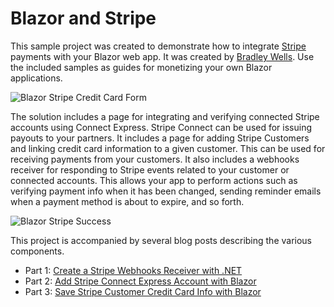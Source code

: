# Blazor and Stripe
This sample project was created to demonstrate how to integrate [Stripe](https://stripe.com/) payments with your Blazor web app. It was created by [Bradley Wells](https://wellsb.com/csharp/).  Use the included samples as guides for monetizing your own Blazor applications.

![Blazor Stripe Credit Card Form](https://wellsb.com/csharp/wp-content/uploads/sites/2/2020/04/blazor-stripe-creditcard-form-min-300x183.png)

The solution includes a page for integrating and verifying connected Stripe accounts using Connect Express. Stripe Connect can be used for issuing payouts to your partners. It includes a page for adding Stripe Customers and linking credit card information to a given customer. This can be used for receiving payments from your customers. It also includes a webhooks receiver for responding to Stripe events related to your customer or connected accounts. This allows your app to perform actions such as verifying payment info when it has been changed, sending reminder emails when a payment method is about to expire, and so forth.

![Blazor Stripe Success](https://wellsb.com/csharp/wp-content/uploads/sites/2/2020/04/blazor-stripe-creditcard-saved-min-300x76.png)

This project is accompanied by several blog posts describing the various components.
* Part 1: [Create a Stripe Webhooks Receiver with .NET](https://wellsb.com/csharp/aspnet/stripe-net-create-stripe-webhooks-receiver/)
* Part 2: [Add Stripe Connect Express Account with Blazor](https://wellsb.com/csharp/aspnet/stripe-connect-express-and-blazor/)
* Part 3: [Save Stripe Customer Credit Card Info with Blazor](https://wellsb.com/csharp/aspnet/stripe-customer-credit-card-payment-with-blazor/)
